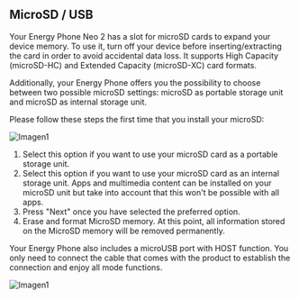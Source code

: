 ## MicroSD / USB

Your Energy Phone Neo 2 has a slot for microSD cards to expand your device memory. To use it, turn off your device before inserting/extracting the card in order to avoid accidental data loss. It supports High Capacity (microSD-HC) and Extended Capacity (microSD-XC) card formats.

Additionally, your Energy Phone offers you the possibility to choose between two possible microSD settings: microSD as portable storage unit and microSD as internal storage unit.

Please follow these steps the first time that you install your microSD:

![Imagen1](http://static.energysistem.com/images/manuals/42762/57d6cd8fb4882.jpg)

1. Select this option if you want to use your microSD card as a portable storage unit.
2. Select this option if you want to use your microSD card as an internal storage unit. Apps and multimedia content can be installed on your microSD unit but take into account that this won't be possible with all apps.
3. Press "Next" once you have selected the preferred option.
4. Erase and format MicroSD memory. At this point, all information stored on the MicroSD memory will be removed permanently.


Your Energy Phone also includes a microUSB port with HOST function. You only need to connect the cable that comes with the product to establish the connection and enjoy all mode functions.

![Imagen1](http://static.energysistem.com/images/manuals/42762/57cd4c628e1e9.jpg)

